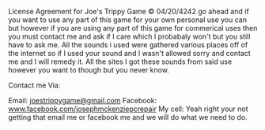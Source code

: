 License Agreement for Joe's Trippy Game © 04/20/4242   go ahead and if you want to use any part
of this game for your own personal use you can but however if you are using any part of this game 
for commerical uses then you must contact me and ask if I care which I probabaly won't but you still 
have to ask me. All the sounds i used were gathered various places off of the internet so if I used 
your sound and I wasn't allowed sorry and contact me and I will remedy it. All the sites I got these
sounds from said use however you want to though but you never know.   

Contact me Via:

Email: joestrippygame@gmail.com
Facebook: www.facebook.com/josephmckenziepcrepair
My cell: Yeah right your not getting that email me or facebook me and we will do what we need to do.

